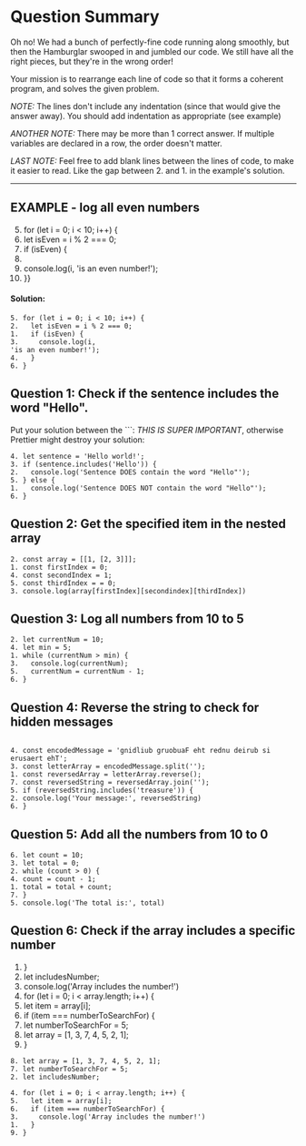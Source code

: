 # Question Summary

Oh no! We had a bunch of perfectly-fine code running along smoothly, but then
the Hamburglar swooped in and jumbled our code. We still have all the right
pieces, but they're in the wrong order!

Your mission is to rearrange each line of code so that it forms a coherent
program, and solves the given problem.

_NOTE:_ The lines don't include any indentation (since that would give the
answer away). You should add indentation as appropriate (see example)

_ANOTHER NOTE:_ There may be more than 1 correct answer. If multiple variables
are declared in a row, the order doesn't matter.

_LAST NOTE:_ Feel free to add blank lines between the lines of code, to make it
easier to read. Like the gap between 2. and 1. in the example's solution.

---

## EXAMPLE - log all even numbers

5. for (let i = 0; i < 10; i++) {
2. let isEven = i % 2 === 0;
1. if (isEven) {
3. 
4. console.log(i, 'is an even number!');
6. }}

#### Solution:

```
5. for (let i = 0; i < 10; i++) {
2.   let isEven = i % 2 === 0;
1.   if (isEven) {
3.     console.log(i, 
'is an even number!');
4.   }
6. }
```

## Question 1: Check if the sentence includes the word "Hello".








Put your solution between the ```:
_THIS IS SUPER IMPORTANT_, otherwise Prettier might destroy your solution:

```
4. let sentence = 'Hello world!';
3. if (sentence.includes('Hello')) {
2.   console.log('Sentence DOES contain the word "Hello"');
5. } else {
1.   console.log('Sentence DOES NOT contain the word "Hello"');
6. }

```

## Question 2: Get the specified item in the nested array






```
2. const array = [[1, [2, 3]]];
1. const firstIndex = 0;
4. const secondIndex = 1;
5. const thirdIndex = = 0;
3. console.log(array[firstIndex][secondindex][thirdIndex])
```

## Question 3: Log all numbers from 10 to 5







```
2. let currentNum = 10;
4. let min = 5;
1. while (currentNum > min) {
3.   console.log(currentNum);
5.   currentNum = currentNum - 1;
6. }
```

## Question 4: Reverse the string to check for hidden messages










```

4. const encodedMessage = 'gnidliub gruobuaF eht rednu deirub si erusaert ehT';
3. const letterArray = encodedMessage.split('');
1. const reversedArray = letterArray.reverse();
7. const reversedString = reversedArray.join('');
5. if (reversedString.includes('treasure')) {
2. console.log('Your message:', reversedString)
6. }

```

## Question 5: Add all the numbers from 10 to 0







```
6. let count = 10;
3. let total = 0;
2. while (count > 0) {
4. count = count - 1;
1. total = total + count;
7. }
5. console.log('The total is:', total)
```

## Question 6: Check if the array includes a specific number

1. }
2. let includesNumber;
3. console.log('Array includes the number!')
4. for (let i = 0; i < array.length; i++) {
5. let item = array[i];
6. if (item === numberToSearchFor) {
7. let numberToSearchFor = 5;
8. let array = [1, 3, 7, 4, 5, 2, 1];
9. }




```
8. let array = [1, 3, 7, 4, 5, 2, 1];
7. let numberToSearchFor = 5;
2. let includesNumber;

4. for (let i = 0; i < array.length; i++) {
5.   let item = array[i];
6.   if (item === numberToSearchFor) {
3.     console.log('Array includes the number!')
1.   }
9. }

```
